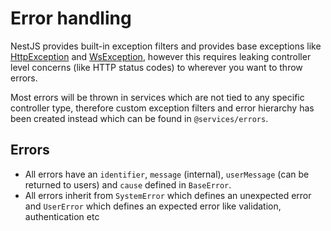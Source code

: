 # Error handling

NestJS provides built-in exception filters and provides base exceptions like [HttpException](https://docs.nestjs.com/exception-filters) and [WsException](https://docs.nestjs.com/websockets/exception-filters),
however this requires leaking controller level concerns (like HTTP status codes) to wherever you want to throw errors.

Most errors will be thrown in services which are not tied to any specific controller type, therefore custom exception filters and error hierarchy has been created instead which can be found in `@services/errors`.

## Errors
- All errors have an `identifier`, `message` (internal), `userMessage` (can be returned to users) and `cause` defined in `BaseError`.
- All errors inherit from `SystemError` which defines an unexpected error and `UserError` which defines an expected error like validation, authentication etc

